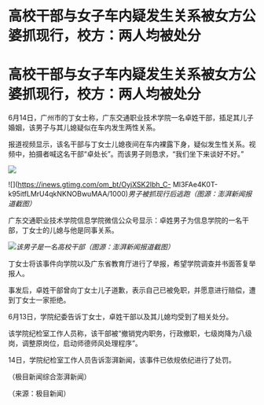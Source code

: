 # 高校干部与女子车内疑发生关系被女方公婆抓现行，校方：两人均被处分

# 高校干部与女子车内疑发生关系被女方公婆抓现行，校方：两人均被处分

6月14日，广州市的丁女士称，广东交通职业技术学院一名卓姓干部，插足其儿子婚姻，该男子与其儿媳疑似在车内发生两性关系。

报道视频显示，该名干部与丁女士儿媳夜间在车内裸露下身，疑似发生性关系。视频中，拍摄者喊这名干部“卓处长”。而该男子则恳求，“我们坐下来谈好不好。”

![](https://inews.gtimg.com/om_bt/OuooZ0DqQAoGJwegSTNQn4WszTLfG5EMQsppZWD_c1-9UAA/1000)

![](https://inews.gtimg.com/om_bt/OyjXSK2lbh_C-
Ml3FAe4K0T-k95itfLMrU4qkNKNOBwuMAA/1000)_男子被抓现行后逃跑（图源：澎湃新闻报道截图）_

广东交通职业技术学院信息学院微信公众号显示：卓姓男子为信息学院的一名干部，丁女士的儿媳与他是同事关系。

![](https://inews.gtimg.com/om_bt/OsNQFLw4Z395Cn0-exAhHCoohyUC9oSrpjZLD__g05PXsAA/1000)_该男子是一名高校干部（图源：澎湃新闻报道截图）_

丁女士将该事件向学院以及广东省教育厅进行了举报，希望学院调查并书面答复举报人。

事发后，卓姓干部曾向丁女士儿子道歉，表示自己已被免职，并愿意进行赔偿，遭到丁女士一家拒绝。

6月13日，学院纪委告诉丁女士，卓姓干部以及其儿媳均受到了相关处分。

该学院纪检室工作人员称，该干部被“撤销党内职务，行政撤职，七级岗降为八级岗，调整原岗位，启动师德师风处理程序”。

14日，学院纪检室工作人员告诉澎湃新闻，该事件已依规依纪进行了处罚。

（极目新闻综合澎湃新闻）

（来源：极目新闻）

